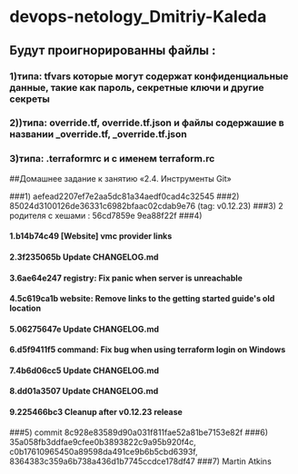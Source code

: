 # devops-netology_Dmitriy-Kaleda

## Будут проигнорированны файлы :
### 1)типа: tfvars которые могут содержат конфиденциальные данные, такие как пароль, секретные ключи и другие секреты
### 2))типа: override.tf, override.tf.json и файлы содержашие в названии _override.tf, _override.tf.json
### 3)типа: .terraformrc и с именем terraform.rc


##Домашнее задание к занятию «2.4. Инструменты Git»

###1)   aefead2207ef7e2aa5dc81a34aedf0cad4c32545
###2)   85024d3100126de36331c6982bfaac02cdab9e76 (tag: v0.12.23)
###3)   2 родителя с хешами : 56cd7859e 9ea88f22f
###4)   
   #### 1.b14b74c49 [Website] vmc provider links
   #### 2.3f235065b Update CHANGELOG.md
   #### 3.6ae64e247 registry: Fix panic when server is unreachable
   #### 4.5c619ca1b website: Remove links to the getting started guide's old location
   #### 5.06275647e Update CHANGELOG.md
   #### 6.d5f9411f5 command: Fix bug when using terraform login on Windows
   #### 7.4b6d06cc5 Update CHANGELOG.md
   #### 8.dd01a3507 Update CHANGELOG.md
   #### 9.225466bc3 Cleanup after v0.12.23 release
###5)   commit 8c928e83589d90a031f811fae52a81be7153e82f
###6)   35a058fb3ddfae9cfee0b3893822c9a95b920f4c, c0b17610965450a89598da491ce9b6b5cbd6393f, 8364383c359a6b738a436d1b7745ccdce178df47
###7)   Martin Atkins



